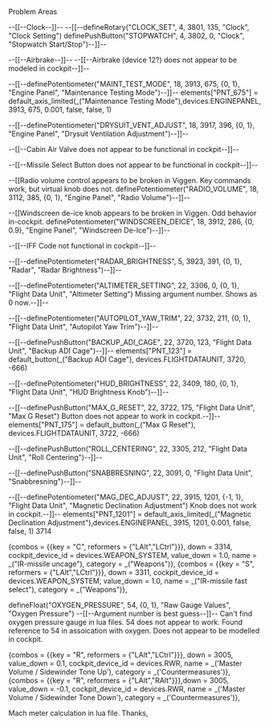 Problem Areas

--[[--Clock--]]--
--[[--defineRotary("CLOCK_SET", 4, 3801, 135, "Clock", "Clock Setting")
definePushButton("STOPWATCH", 4, 3802, 0, "Clock", "Stopwatch Start/Stop")--]]--

--[[--Airbrake--]]--
--[[--Airbrake (device 12?) does not appear to be modeled in cockpit--]]--

--[[--definePotentiometer("MAINT_TEST_MODE", 18, 3913, 675, {0, 1}, "Engine Panel", "Maintenance Testing Mode")--]]--
elements["PNT_675"] = default_axis_limited(_("Maintenance Testing Mode"),devices.ENGINEPANEL, 3913, 675, 0.001, false, false, 1)

--[[--definePotentiometer("DRYSUIT_VENT_ADJUST", 18, 3917, 396, {0, 1}, "Engine Panel", "Drysuit Ventilation Adjustment")--]]--

--[[--Cabin Air Valve does not appear to be functional in cockpit--]]--

--[[--Missile Select Button does not appear to be functional in cockpit--]]--

--[[Radio volume control appears to be broken in Viggen.  Key commands work, but virtual knob does not.
definePotentiometer("RADIO_VOLUME", 18, 3112, 385, {0, 1}, "Engine Panel", "Radio Volume")--]]--

--[[Windscreen de-ice knob appears to be broken in Viggen.  Odd behavior in-cockpit.
definePotentiometer("WINDSCREEN_DEICE", 18, 3912, 286, {0, 0.9}, "Engine Panel", "Windscreen De-Ice")--]]--

--[[--IFF Code not functional in cockpit--]]--

--[[--definePotentiometer("RADAR_BRIGHTNESS", 5, 3923, 391, {0, 1}, "Radar", "Radar Brightness")--]]--

--[[--definePotentiometer("ALTIMETER_SETTING", 22, 3306, 0, {0, 1}, "Flight Data Unit", "Altimeter Setting")
Missing argument number.  Shows as 0 now.--]]--

--[[--definePotentiometer("AUTOPILOT_YAW_TRIM", 22, 3732, 211, {0, 1}, "Flight Data Unit", "Autopilot Yaw Trim")--]]--

--[[--definePushButton("BACKUP_ADI_CAGE", 22, 3720, 123, "Flight Data Unit", "Backup ADI Cage")--]]--
elements["PNT_123"] = default_button(_("Backup ADI Cage"), devices.FLIGHTDATAUNIT, 3720, -666)

--[[--definePotentiometer("HUD_BRIGHTNESS", 22, 3409, 180, {0, 1}, "Flight Data Unit", "HUD Brightness Knob")--]]--

--[[--definePushButton("MAX_G_RESET", 22, 3722, 175, "Flight Data Unit", "Max G Reset")
Button does not appear to work in cockpit.--]]--
elements["PNT_175"] = default_button(_("Max G Reset"), devices.FLIGHTDATAUNIT, 3722, -666)

--[[--definePushButton("ROLL_CENTERING", 22, 3305, 212, "Flight Data Unit", "Roll Centering")--]]--

--[[--definePushButton("SNABBRESNING", 22, 3091, 0, "Flight Data Unit", "Snabbresning")--]]--

--[[--definePotentiometer("MAG_DEC_ADJUST", 22, 3915, 1201, {-1, 1}, "Flight Data Unit", "Magnetic Declination Adjustment")
Knob does not work in cockpit.--]]--
elements["PNT_1201"] = default_axis_limited(_("Magnetic Declination Adjustment"),devices.ENGINEPANEL, 3915, 1201, 0.001, false, false, 1)
3714

{combos = {{key = "C", reformers = {"LAlt","LCtrl"}}}, down = 3314, cockpit_device_id = devices.WEAPON_SYSTEM, value_down = 1.0, name = _("IR-missile uncage"), category = _("Weapons")},
{combos = {{key = "S", reformers = {"LAlt","LCtrl"}}}, down = 3311, cockpit_device_id = devices.WEAPON_SYSTEM, value_down = 1.0, name = _("IR-missile fast select"), category = _("Weapons")},

defineFloat("OXYGEN_PRESSURE", 54, {0, 1}, "Raw Gauge Values", "Oxygen Pressure") --[[--Argument number is best guess--]]--
Can't find oxygen pressure gauge in lua files.  54 does not appear to work.  Found reference to 54 in assoication with oxygen.
Does not appear to be modelled in cockpit.

{combos = {{key = "R", reformers = {"LAlt","LCtrl"}}}, down = 3005, value_down = 0.1, cockpit_device_id = devices.RWR, name = _('Master Volume / Sidewinder Tone Up'), category = _('Countermeasures')},
{combos = {{key = "R", reformers = {"LAlt","RAlt"}}},down = 3005, value_down = -0.1, cockpit_device_id = devices.RWR, name = _('Master Volume / Sidewinder Tone Down'), category = _('Countermeasures')},

Mach meter calculation in lua file.
Thanks,
